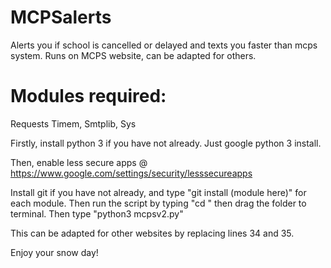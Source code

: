 # MCPSalerts
Alerts you if school is cancelled or delayed and texts you faster than mcps system. Runs on MCPS website, can be adapted for others.


# Modules required:
Requests
Timem,
Smtplib,
Sys

Firstly, install python 3 if you have not already. Just google python 3 install.

Then, enable less secure apps @ https://www.google.com/settings/security/lesssecureapps

Install git if you have not already, and type "git install (module here)" for each module. Then run the script by typing "cd " then drag the folder to terminal. Then type "python3 mcpsv2.py"

This can be adapted for other websites by replacing lines 34 and 35.

Enjoy your snow day!

